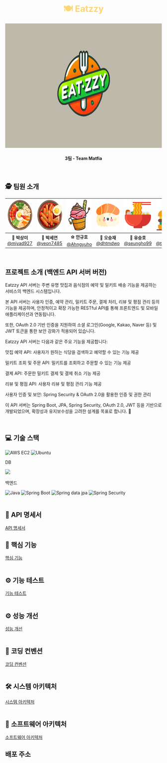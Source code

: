 <br>

<h1 align="center" style="color: #FFD675;">🍽️ Eatzzy </h1>

<div align="center">
  <img src="/public/image/logo.png" alt="eatzzy logo" width="800" height="400" />
</div>

<h4 align="center">3팀 - Team Matfia </h4>

<br>

## 🕵️ 팀원 소개

<div align="center">

| <img src="/public/image/bibim.png" width="100" height="100"/> | <img src="/public/image/tteok.png" width="100" height="100"/> | <img src="/public/image/icecream.png" width="100" height="100"/> | <img src="/public/image/sushi.png" width="100" height="100"/> | <img src="/public/image/ramen.png" width="100" height="100"/> |  <img src="/public/image/burger.png" width="100" height="100"/>  |
| :-----------------------------------------------------------: | :-----------------------------------------------------------: | :--------------------------------------------------------------: | :-----------------------------------------------------------: | :-----------------------------------------------------------: | :--------------------------------------------------------------: |
|  🐰 **박상미**<br/>[@miyad927](https://github.com/miyad927)   |  🧶 **박세연**<br/>[@yeon7485](https://github.com/yeon7485)   |    ⚽ **안규호**<br/>[@Ahngyuho](https://github.com/Ahngyuho)    |   🤪 **오승재**<br/>[@dhtmdwo](https://github.com/dhtmdwo)    | 🐢 **유승호**<br/>[@seungho99](https://github.com/seungho99)  | 🐉 **천태훈**<br/>[@taehoon0518](https://github.com/taehoon0518) |

</div>
<br>

## 프로젝트 소개 (백엔드 API 서버 버전)
Eatzzy API 서버는 주변 유명 맛집과 음식점의 예약 및 밀키트 배송 기능을 제공하는 서비스의 백엔드 시스템입니다.

본 API 서버는 사용자 인증, 예약 관리, 밀키트 주문, 결제 처리, 리뷰 및 평점 관리 등의 기능을 제공하며, 안정적이고 확장 가능한 RESTful API를 통해 프론트엔드 및 모바일 애플리케이션과 연동됩니다.

또한, OAuth 2.0 기반 인증을 지원하여 소셜 로그인(Google, Kakao, Naver 등) 및 JWT 토큰을 통한 보안 강화가 적용되어 있습니다.

Eatzzy API 서버는 다음과 같은 주요 기능을 제공합니다:

맛집 예약 API: 사용자가 원하는 식당을 검색하고 예약할 수 있는 기능 제공

밀키트 조회 및 주문 API: 밀키트를 조회하고 주문할 수 있는 기능 제공 

결제 API: 주문한 밀키트 결제 및 결제 취소 기능 제공

리뷰 및 평점 API: 사용자 리뷰 및 평점 관리 기능 제공

사용자 인증 및 보안: Spring Security & OAuth 2.0을 활용한 인증 및 권한 관리

이 API 서버는 Spring Boot, JPA, Spring Security, OAuth 2.0, JWT 등을 기반으로 개발되었으며, 확장성과 유지보수성을 고려한 설계를 목표로 합니다. 🚀

<br>

## 💻 기술 스택

![AWS EC2](https://img.shields.io/badge/Amazon%20EC2-FF9900?style=for-the-badge&logo=Amazon%20EC2&logoColor=white)
![Ubuntu](https://img.shields.io/badge/ubuntu-E95420?style=for-the-badge&logo=ubuntu&logoColor=FFFFFF)

DB

<img src="https://img.shields.io/badge/MariaDB-003545?style=flat-square&logo=mariadb&logoColor=white"/></a></a>

백엔드

![Java](https://img.shields.io/badge/java-%23ED8B00.svg?style=for-the-badge&logo=openjdk&logoColor=white)
![Spring Boot](https://img.shields.io/badge/Spring%20Boot-6DB33F?style=for-the-badge&logo=Spring%20Boot&logoColor=white)
![Spring data jpa](https://img.shields.io/badge/Spring%20data%20jpa-6DB33F?style=for-the-badge&logo=Spring%20Boot&logoColor=white)
![Spring Security](https://img.shields.io/badge/Spring%20Security-6DB33F?style=for-the-badge&logo=Spring%20Security&logoColor=white)
<br>
<br>

## 📃 API 명세서

[API 명세서](http://www.eatzzy-back.kro.kr:8082/swagger-ui/index.html)
<br>

## 🔎 핵심 기능

[핵심 기능]()
<br>
<br>

## ⚙ 기능 테스트

[기능 테스트]()
<br>
<br>

## ⚙ 성능 개선

[성능 개선](https://github.com/beyond-sw-camp/be12-3rd-Matfia-Eatzzy/wiki/%EC%84%B1%EB%8A%A5-%EA%B0%9C%EC%84%A0)
<br>
<br>

## 🔗 코딩 컨벤션

[코딩 컨벤션](https://github.com/beyond-sw-camp/be12-3rd-Matfia-Eatzzy/wiki/%EC%BD%94%EB%93%9C-%EC%BB%A8%EB%B2%A4%EC%85%98)
<br>
<br>

## 🛠 시스템 아키텍처

[시스템 아키텍처](https://github.com/beyond-sw-camp/be12-3rd-Matfia-Eatzzy/wiki/%EC%8B%9C%EC%8A%A4%ED%85%9C-%EC%95%84%ED%82%A4%ED%85%8D%EC%B2%98)
<br>
<br>

## 📡 소프트웨어 아키텍처

[소프트웨어 아키텍처](https://github.com/beyond-sw-camp/be12-3rd-Matfia-Eatzzy/wiki/SW-%EC%95%84%ED%82%A4%ED%85%8D%EC%B2%98)
<br>

## 배포 주소

